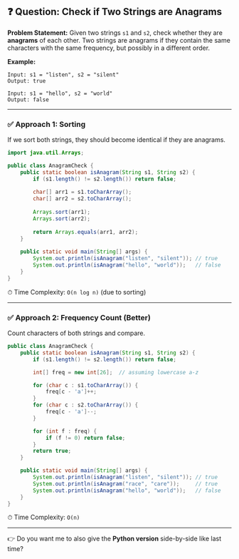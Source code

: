 

## ❓ Question: Check if Two Strings are Anagrams

**Problem Statement:**
Given two strings `s1` and `s2`, check whether they are **anagrams** of each other.
Two strings are anagrams if they contain the same characters with the same frequency, but possibly in a different order.

**Example:**

```
Input: s1 = "listen", s2 = "silent"  
Output: true  

Input: s1 = "hello", s2 = "world"  
Output: false
```

---

### ✅ Approach 1: Sorting

If we sort both strings, they should become identical if they are anagrams.

```java
import java.util.Arrays;

public class AnagramCheck {
    public static boolean isAnagram(String s1, String s2) {
        if (s1.length() != s2.length()) return false;
        
        char[] arr1 = s1.toCharArray();
        char[] arr2 = s2.toCharArray();
        
        Arrays.sort(arr1);
        Arrays.sort(arr2);
        
        return Arrays.equals(arr1, arr2);
    }
    
    public static void main(String[] args) {
        System.out.println(isAnagram("listen", "silent")); // true
        System.out.println(isAnagram("hello", "world"));   // false
    }
}
```

⏱ Time Complexity: `O(n log n)` (due to sorting)

---

### ✅ Approach 2: Frequency Count (Better)

Count characters of both strings and compare.

```java
public class AnagramCheck {
    public static boolean isAnagram(String s1, String s2) {
        if (s1.length() != s2.length()) return false;

        int[] freq = new int[26];  // assuming lowercase a-z

        for (char c : s1.toCharArray()) {
            freq[c - 'a']++;
        }
        for (char c : s2.toCharArray()) {
            freq[c - 'a']--;
        }

        for (int f : freq) {
            if (f != 0) return false;
        }
        return true;
    }

    public static void main(String[] args) {
        System.out.println(isAnagram("listen", "silent")); // true
        System.out.println(isAnagram("race", "care"));     // true
        System.out.println(isAnagram("hello", "world"));   // false
    }
}
```

⏱ Time Complexity: `O(n)`

---

👉 Do you want me to also give the **Python version** side-by-side like last time?
